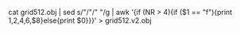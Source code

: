 cat grid512.obj | sed s/"\/"/" "/g | awk '{if (NR > 4){if ($1 == "f"){print $1,$2,$4,$6,$8}else{print $0}}}' > grid512.v2.obj

